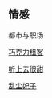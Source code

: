 
## 情感

<div class="row">
  <div class="card admonition abstract gemoji">
    <p class="admonition-title">都市与职场</p>
    <p><a href="#">巧克力租客</a></p>
    <p><a href="#">听上去很甜</a></p>
    <p><a href="#">乱尘妃子</a></p>
  </div>
</div>
